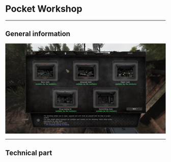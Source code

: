 # Pocket Workshop

___

## General information



![pw-m centered](images/pocket-workshop-main.png)

___

## Technical part